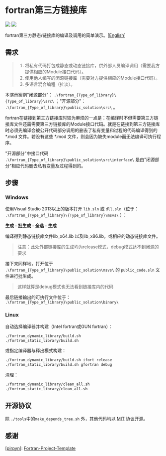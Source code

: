 # fortran第三方链接库

![](https://img.shields.io/badge/platform-linux%20|%20windows-lightgrey.svg) ![](https://img.shields.io/badge/license-MIT-blue.svg)

fortran第三方静态/链接库的编译及调用的简单演示。[[English](./README.md)]



## 需求

> 1. 将私有代码打包成静态或动态链接库，供外部人员编译调用（需要我方提供相应的Module接口代码）。
> 2. 使用他人编写的闭源链接库（需要对方提供相应的Module接口代码）。
> 3. 多语言混合编程（扯淡）。

本演示案例"闭源部分"： `.\fortran_{Type_of_library}\{Type_of_library}\src\` ；"开源部分"：  `.\fortran_{Type_of_library}\public_solution\src\` 。

fortran在链接到第三方链接库时较为麻烦的一点是：在编译时不但需要第三方链接库文件还需需要第三方链接库的Module接口代码。就是在链接到第三方链接库时必须先编译会被公开代码部分调用的删去了私有变量和过程的代码编译得到的 *.mod 文件。若没有这些 *.mod 文件，则会因为缺失module而无法编译可执行程序。

"开源部分"中接口代码 `.\fortran_{Type_of_library}\public_solution\src\interface\` 是由"闭源部分"相应代码删去私有变量及过程得到的。



## 步骤

### Windows

使用Visual Studio 2013以上的版本打开 `lib.sln` 或 `dll.sln`（位于： `.\fortran_{Type_of_library}\{Type_of_library}\msvs\` ）：

**生成 - 批生成 - 全选 - 生成**

编译得到静态链接库文件lib_x64.lib 以及lib_x86.lib，或相应的动态链接库文件。

> 注意：此处外部链接库的生成均为release模式，debug模式达不到闭源的要求

接下来同样地，打开位于 `.\fortran_{Type_of_library}\public_solution\msvs\` 的 `public_code.sln` 文件进行批生成。

> 这样就算是debug模式也无法看到链接库内的代码

最后链接输出的可执行文件位于： `.\fortran_{Type_of_library}\public_solution\binary\`

### Linux

自动选择编译器并构建（Intel fortran或GUN fortran）：

```bash
./fortran_dynamic_library/build.sh
./fortran_static_library/build.sh
```

或指定编译器与释出模式构建：

```bash
./fortran_dynamic_library/build.sh ifort release
./fortran_static_library/build.sh gfortran debug
```

清理：

```bash
./fortran_dynamic_library/clean_all.sh
./fortran_static_library/clean_all.sh
```



## 开源协议

除 `./tools`中的`make_depends_tree.sh` 外，其他代码均以 [MIT](./LICENSE) 协议开源。



## 感谢

[[pirpyn](https://github.com/pirpyn)]:  [Fortran-Project-Template](https://github.com/pirpyn/Fortran-Project-Template)

